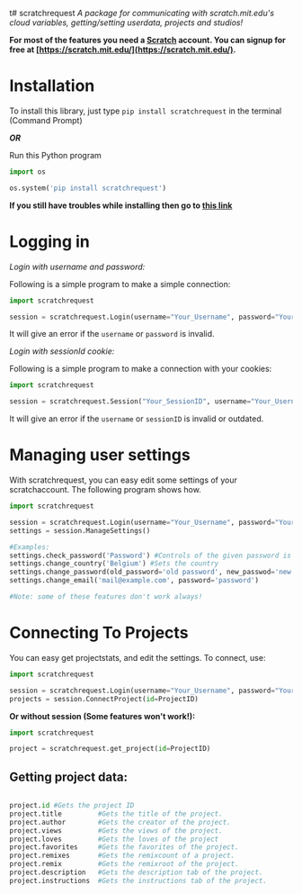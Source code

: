 t# scratchrequest
 _A package for communicating with scratch.mit.edu's cloud variables, getting/setting userdata, projects and studios!_

**For most of the features you need a [Scratch](https://scratch.mit.edu/) account. You can signup for free at [https://scratch.mit.edu/](https://scratch.mit.edu/).**

# Installation

To install this library, just type ```pip install scratchrequest``` in the terminal (Command Prompt)

*****OR*****

Run this Python program

```python
import os

os.system('pip install scratchrequest')
```

**If you still have troubles while installing then go
to [this link](https://packaging.python.org/tutorials/installing-packages/)**

# Logging in

*Login with username and password:*


Following is a simple program to make a simple connection:

```python
import scratchrequest

session = scratchrequest.Login(username="Your_Username", password="Your_Password")
```

It will give an error if the `username` or `password` is invalid.




*Login with sessionId cookie:*

Following is a simple program to make a connection with your cookies:

```python
import scratchrequest

session = scratchrequest.Session("Your_SessionID", username="Your_Username")
```

It will give an error if the `username` or `sessionID` is invalid or outdated.

# Managing user settings

With scratchrequest, you can easy edit some settings of your scratchaccount. The following program shows how.

```python
import scratchrequest

session = scratchrequest.Login(username="Your_Username", password="Your_Password")
settings = session.ManageSettings()

#Examples:
settings.check_password('Password') #Controls of the given password is correct
settings.change_country('Belgium') #Sets the country
settings.change_password(old_password='old password', new_passwod='new password')
settings.change_email('mail@example.com', password='password')

#Note: some of these features don't work always!
```

# Connecting To Projects

You can easy get projectstats, and edit the settings.
To connect, use:

```python
import scratchrequest

session = scratchrequest.Login(username="Your_Username", password="Your_Password")
projects = session.ConnectProject(id=ProjectID)
```
**Or without session (Some features won't work!):**
```python
import scratchrequest

project = scratchrequest.get_project(id=ProjectID)
```

## Getting project data:

```python

project.id #Gets the project ID
project.title         #Gets the title of the project.
project.author        #Gets the creator of the project.
project.views         #Gets the views of the project.
project.loves         #Gets the loves of the project
project.favorites     #Gets the favorites of the project.
project.remixes       #Gets the remixcount of a project.
project.remix         #Gets the remixroot of the project.
project.description   #Gets the description tab of the project.
project.instructions  #Gets the instructions tab of the project.
```
